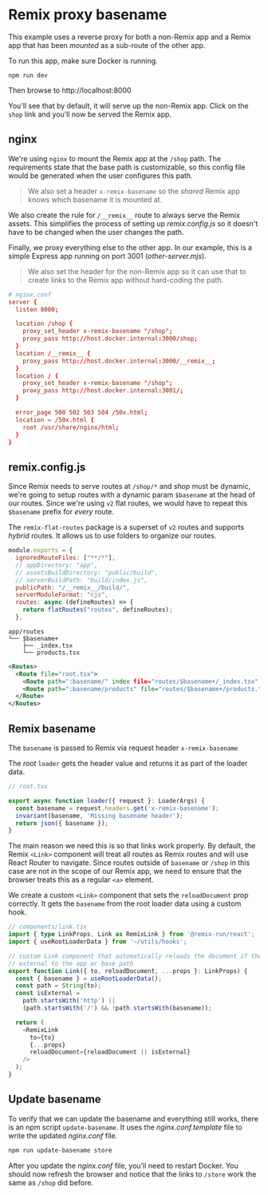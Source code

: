 # Remix proxy basename

This example uses a reverse proxy for both a non-Remix app and a Remix app that
has been *mounted* as a sub-route of the other app.

To run this app, make sure Docker is running.
```shell
npm run dev
```
Then browse to http://localhost:8000

You'll see that by default, it will serve up the non-Remix app. Click on the `shop` link and you'll now be served the Remix app.

## nginx
We're using `nginx` to mount the Remix app at the `/shop` path. The requirements state that the base path is customizable, so this config file would be generated when the user configures this path.

> We also set a header `x-remix-basename` so the *shared* Remix app knows which basename it is mounted at.

We also create the rule for `/__remix__` route to always serve the Remix assets. This
simplifies the process of setting up *remix.config.js* so it doesn't have to be changed
when the user changes the path.

Finally, we proxy everything else to the other app. In our example, this is a simple
Express app running on port 3001 (*other-server.mjs*).

> We also set the header for the non-Remix app so it can use that to create links to the Remix
> app without hard-coding the path.

```conf
# nginx.conf
server {
  listen 8000;

  location /shop {
    proxy_set_header x-remix-basename "/shop";
    proxy_pass http://host.docker.internal:3000/shop;
  }
  location /__remix__ {
    proxy_pass http://host.docker.internal:3000/__remix__;
  }
  location / {
    proxy_set_header x-remix-basename "/shop";
    proxy_pass http://host.docker.internal:3001/;
  }

  error_page 500 502 503 504 /50x.html;
  location = /50x.html {
    root /usr/share/nginx/html;
  }
}
```
## remix.config.js

Since Remix needs to serve routes at `/shop/*` and *shop* must be dynamic, we're going to setup routes with a dynamic param `$basename` at the head of our routes. Since we're using `v2` flat routes, we would have to repeat this `$basename` prefix for *every* route.

The `remix-flat-routes` package is a superset of `v2` routes and supports *hybrid* routes. It allows us to use folders to organize our routes.

```js
module.exports = {
  ignoredRouteFiles: ["**/*"],
  // appDirectory: "app",
  // assetsBuildDirectory: "public/build",
  // serverBuildPath: "build/index.js",
  publicPath: "/__remix__/build/",
  serverModuleFormat: "cjs",
  routes: async (defineRoutes) => {
    return flatRoutes("routes", defineRoutes);
  },

```
```
app/routes
└── $basename+
    ├── _index.tsx
    └── products.tsx
```
```xml
<Routes>
  <Route file="root.tsx">
    <Route path=":basename/" index file="routes/$basename+/_index.tsx" />
    <Route path=":basename/products" file="routes/$basename+/products.tsx" />
  </Route>
</Routes>
```

## Remix basename
The `basename` is passed to Remix via request header `x-remix-basename`

The *root* `loader` gets the header value and returns it as part of the loader data.
```ts
// root.tsx

export async function loader({ request }: LoaderArgs) {
  const basename = request.headers.get('x-remix-basename');
  invariant(basename, 'Missing basename header');
  return json({ basename });
}
```
The main reason we need this is so that links work properly. By default, the Remix `<Link>` component will treat all routes as Remix routes and will use React Router to navigate. Since routes outside of `basename` or `/shop` in this case are not in the scope of our Remix app, we need to ensure that the browser treats this as a regular `<a>` element.

We create a custom `<Link>` component that sets the `reloadDocument` prop correctly. It gets the `basename` from the root loader data using a custom hook.
```ts
// components/link.tsx
import { type LinkProps, Link as RemixLink } from '@remix-run/react';
import { useRootLoaderData } from '~/utils/hooks';

// custom Link component that automatically reloads the document if the link is
// external to the app or base path
export function Link({ to, reloadDocument, ...props }: LinkProps) {
  const { basename } = useRootLoaderData();
  const path = String(to);
  const isExternal =
    path.startsWith('http') ||
    (path.startsWith('/') && !path.startsWith(basename));

  return (
    <RemixLink
      to={to}
      {...props}
      reloadDocument={reloadDocument || isExternal}
    />
  );
}
```

## Update basename

To verify that we can update the basename and everything still works, there is an npm script `update-basename`.
It uses the _nginx.conf.template_ file to write the updated _nginx.conf_ file.

```bash
npm run update-basename store
```
After you update the _nginx.conf_ file, you'll need to restart Docker. You should now
refresh the browser and notice that the links to `/store` work the same as `/shop` did before.
